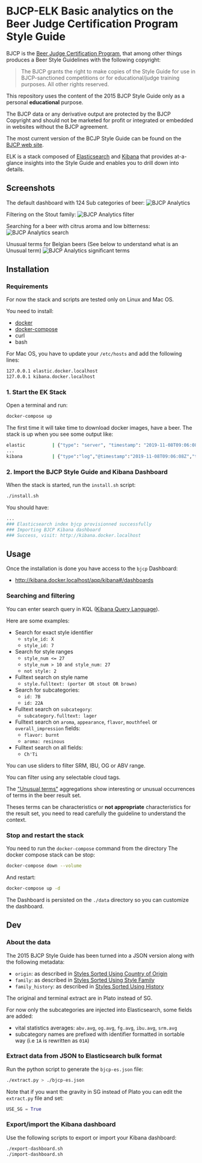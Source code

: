 # BJCP-ELK Basic analytics on the Beer Judge Certification Program Style Guide

BJCP is the [Beer Judge Certification Program](https://bjcp.org/), that among other things produces a Beer Style Guidelines
with the following copyright:

> The BJCP grants the right to make copies of the Style Guide for use in
> BJCP-sanctioned competitions or for educational/judge training purposes.
> All other rights reserved.

This repository uses the content of the 2015 BJCP Style Guide only as a personal **educational** purpose.

The BJCP data or any derivative output are protected by the BJCP Copyright and should not be marketed for profit or integrated or embedded in websites without the BJCP agreement.

The most current version of the BCJP Style Guide can be found on the [BJCP web site](https://www.bjcp.org/).

ELK is a stack composed of [Elasticsearch](https://www.elastic.co/products/elastic-stack) and [Kibana](https://www.elastic.co/products/kibana) that provides at-a-glance insights into the Style Guide and enables you to drill down into details.

## Screenshots

The default dashboard with 124 Sub categories of beer:
![BJCP Analytics](./bjcp-analytics.png)

Filtering on the Stout family:
![BJCP Analytics filter](./bjcp-analytics-filter.png)

Searching for a beer with citrus aroma and low bitterness:
![BJCP Analytics search](./bjcp-analytics-search.png)

Unusual terms for Belgian beers (See below to understand what is an Unusual term)
![BJCP Analytics significant terms](./bjcp-analytics-significant-terms.png)

## Installation

### Requirements

For now the stack and scripts are tested only on Linux and Mac OS.

You need to install: 
- [docker](https://docs.docker.com/install/)
- [docker-compose](https://docs.docker.com/compose/install/)
- curl
- bash

For Mac OS, you have to update your `/etc/hosts` and add the following lines:
```bash
127.0.0.1 elastic.docker.localhost
127.0.0.1 kibana.docker.localhost
```

### 1. Start the EK Stack

Open a terminal and run:
```bash
docker-compose up
```

The first time it will take time to download docker images, have a beer.
The stack is up when you see some output like:

```bash
elastic          | {"type": "server", "timestamp": "2019-11-08T09:06:08,264Z", "level": "INFO", "component": "o.e.c.r.a.AllocationService", "cluster.name": "docker-cluster", "node.name": "elastic", "message": "Cluster health status changed from [YELLOW] to [GREEN] (reason: [shards started [[.kibana_1][0]]]).", "cluster.uuid": "76sBrZV1SXuR6CyjlGsFZQ", "node.id": "DK5p_IskRhuPpoWUmfm9Qg"  }
...
kibana           | {"type":"log","@timestamp":"2019-11-08T09:06:08Z","tags":["info","http","server","Kibana"],"pid":7,"message":"http server running at http://0:5601"
```

### 2. Import the BJCP Style Guide and Kibana Dashboard

When the stack is started, run the `install.sh` script: 

```bash
./install.sh
```
You should have:
```bash
...
### Elasticsearch index bjcp provisionned successfully
### Importing BJCP Kibana dashboard
### Success, visit: http://kibana.docker.localhost
```
      
## Usage

Once the installation is done you have access to the `bjcp` Dashboard:
- http://kibana.docker.localhost/app/kibana#/dashboards

### Searching and filtering

You can enter search query in KQL ([Kibana Query Language](https://www.elastic.co/guide/en/kibana/7.4/kuery-query.html)).

Here are some examples:
- Search for exact style identifier
  - ```style_id: X```
  - ```style_id: 7```
- Search for style ranges
  - ```style_num <= 27```
  - ```style_num > 10 and style_num: 27```
  - ```not style: 2```
- Fulltext search on style name
  - ```style.fulltext: (porter OR stout OR brown)```
- Search for subcategories:
  - ```id: 7B```
  - ```id: 22A```
- Fulltext search on `subcategory`:
  - ```subcategory.fulltext: lager```
- Fulltext search on `aroma`, `appearance`, `flavor`, `mouthfeel` or `overall_impression` fields:
  - ```flavor: burnt```
  - ```aroma: resinous```
- Fulltext search on all fields:
  - ```Ch'Ti```


You can use sliders to filter SRM, IBU, OG or ABV range.

You can filter using any selectable cloud tags.

The ["Unusual terms"](https://www.elastic.co/guide/en/elasticsearch/reference/current/search-aggregations-bucket-significantterms-aggregation.html) aggregations show interesting or unusual occurrences of terms in the beer result set.

Theses terms can be characteristics or **not appropriate** characteristics for the result set,
you need to read carefully the guideline to understand the context.

### Stop and restart the stack

You need to run the `docker-compose` command from the directory
The docker compose stack can be stop:
```bash
docker-compose down --volume
```

And restart:
```bash
docker-compose up -d
```

The Dashboard is persisted on the `./data` directory so you can customize the dashboard.

## Dev

### About the data

The 2015 BJCP Style Guide has been turned into a JSON version along with the following metadata:

- `origin`: as described in [Styles Sorted Using Country of Origin](https://dev.bjcp.org/beer-styles/4-styles-sorted-using-country-of-origin/)
- `family`: as described in [Styles Sorted Using Style Family](https://dev.bjcp.org/beer-styles/3-styles-sorted-using-style-family/)
- `family_history`: as described in [Styles Sorted Using History](https://dev.bjcp.org/beer-styles/5-styles-sorted-using-history/) 


The original and terminal extract are in Plato instead of SG. 


For now only the subcategories are injected into Elasticsearch, some fields are added:

- vital statistics averages: `abv.avg`, `og.avg`, `fg.avg`, `ibu.avg`, `srm.avg`
- subcategory names are prefixed with identifier formatted in sortable way (i.e `1A` is rewritten as `01A`)

 
### Extract data from JSON to Elasticsearch bulk format

Run the python script to generate the `bjcp-es.json` file: 
```bash    
./extract.py > ./bjcp-es.json
```

Note that if you want the gravity in SG instead of Plato you can edit the `extract.py` file and set:
```python
USE_SG = True
```

### Export/import the Kibana dashboard

Use the following scripts to export or import your Kibana dashboard:

```bash
./export-dashboard.sh
./import-dashboard.sh
```
